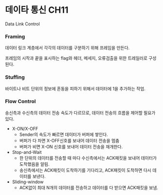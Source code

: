 # 데이타 통신 CH11
Data Link Control  

### Framing 
데이터 링크 계층에서 각각의 데이터를 구분하기 위해 프레임을 만든다.  

프레임의 시작과 끝을 표시하는 flag와 헤더, 메세지, 오류검출을 위한 트레일러로 구성된다.  

### Stuffing  
바이트나 비트 단위의 정보에 혼동을 피하기 위해서 데이터에 1을 추가하는 작업.  

### Flow Control  
송신측과 수신측의 데이터 전송 속도가 다르므로, 데이터 전송의 흐름을 제어할 필요가 있다.  

- X-ON/X-OFF  
    - Sender의 속도가 빠르면 데이터가 버퍼에 쌓인다. 
    - 버퍼가 다 차면 X-OFF신호를 보내어 데이터 전송을 멈춤  
    - 버퍼가 비면 X-ON 신호를 보내어 데이터 전송을 재개한다.  
- Stop-and-Wait
    - 한 단위의 데이터를 전송할 때 마다 수신측에서는 ACK패킷을 보내어 데이터가 도착했음을 알림.  
    - 송신측에서는 ACK패킷이 도착하기를 기다리고, ACK패킷이 도착하면 다시 데이터를 보낸다.  
- Sliding-window  
    - ACK없이 최대 N개의 데이터를 전송하고 데이터를 다 받으면 ACK패킷을 보냄.  

